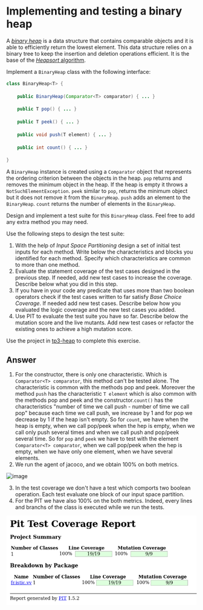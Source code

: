 # Implementing and testing a binary heap

A [*binary heap*](https://en.wikipedia.org/wiki/Binary_heap) is a data structure that contains comparable objects and it is able to efficiently return the lowest element.
This data structure relies on a binary tree to keep the insertion and deletion operations efficient. It is the base of the [*Heapsort* algorithm](https://en.wikipedia.org/wiki/Heapsort).

Implement a `BinaryHeap` class with the following interface:

```java
class BinaryHeap<T> {

    public BinaryHeap(Comparator<T> comparator) { ... }

    public T pop() { ... }

    public T peek() { ... }

    public void push(T element) { ... }

    public int count() { ... }

}
```

A `BinaryHeap` instance is created using a `Comparator` object that represents the ordering criterion between the objects in the heap.
`pop` returns and removes the minimum object in the heap. If the heap is empty it throws a `NotSuchElementException`.
`peek` similar to `pop`, returns the minimum object but it does not remove it from the `BinaryHeap`.
`push` adds an element to the `BinaryHeap`.
`count` returns the number of elements in the `BinaryHeap`.

Design and implement a test suite for this `BinaryHeap` class.
Feel free to add any extra method you may need.

Use the following steps to design the test suite:

1. With the help of *Input Space Partitioning* design a set of initial test inputs for each method. Write below the characteristics and blocks you identified for each method. Specify which characteristics are common to more than one method.
2. Evaluate the statement coverage of the test cases designed in the previous step. If needed, add new test cases to increase the coverage. Describe below what you did in this step.
3. If you have in your code any predicate that uses more than two boolean operators check if the test cases written to far satisfy *Base Choice Coverage*. If needed add new test cases. Describe below how you evaluated the logic coverage and the new test cases you added.
4. Use PIT to evaluate the test suite you have so far. Describe below the mutation score and the live mutants. Add new test cases or refactor the existing ones to achieve a high mutation score.

Use the project in [tp3-heap](../code/tp3-heap) to complete this exercise.

## Answer
1. For the constructor, there is only one characteristic. Which is `Comparator<T> comparator`, this method can't be tested alone. The characteristic is common with the methods pop and peek. Moreover the method `push` has the characteristic `T element` which is also common with the methods pop and peek and the constructor.`count()` has the characteristics "number of time we call push - number of time we call pop" because each time we call push, we increase by 1 and for pop we decrease by 1 if the heap isn't empty.
So for `count`, we have when the heap is empty, when we call pop/peek when the hep is empty, when we call only push several times and when we call push and pop/peek several time.
So for `pop` and `peek` we have to test with the element `Comparator<T> comparator`, when we call pop/peek when the hep is empty, when we have only one element, when we have several elements.
2. We run the agent of jacoco, and we obtain 100% on both metrics.

![image](images/jacoco_Heap.png)

3. In the test coverage we don't have a test which comports two boolean operation. Each test evaluate one block of our input space partition.
4. For the PIT we have also 100% on the both metrics. Indeed, every lines and branchs of the class is executed while we run the tests.

![image](images/Pit_Heap.png)
